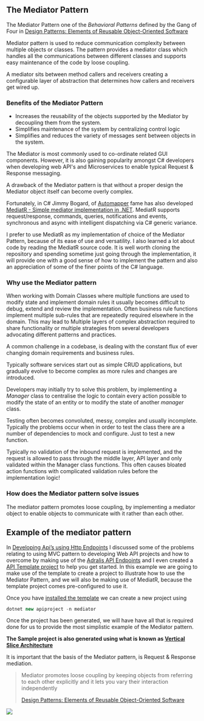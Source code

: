 ## The Mediator Pattern


The Mediator Pattern one of the *Behavioral Patterns* defined by the Gang of Four in [Design Patterns: Elements of Reusable Object-Oriented Software](https://amzn.to/2PdkTck ) 

Mediator pattern is used to reduce communication complexity between multiple objects or classes. The pattern provides a mediator class which handles all the communications between different classes and supports easy maintenance of the code by loose coupling. 

A mediator sits between method callers and receivers creating a configurable layer of abstraction that determines how callers and receivers get wired up.

### Benefits of the Mediator Pattern
* Increases the reusability of the objects supported by the Mediator by decoupling them from the system.
* Simplifies maintenance of the system by centralizing control logic
* Simplifies and reduces the variety of messages sent between objects in the system.

The Mediator is most commonly used to co-ordinate related GUI components. However, it is also gaining popularity amongst C# developers when developing web API's and Microservices to enable typical Request & Response messaging.

A drawback of the Mediator pattern is that without a proper design the Mediator object itself can become overly complex.

Fortunately, in C# Jimmy Bogard, of [Automapper](https://github.com/AutoMapper/AutoMapper) fame has also developed [MediatR - Simple mediator implementation in .NET](https://github.com/jbogard/MediatR).  MediatR supports  request/response, commands, queries, notifications and events, synchronous and async with intelligent dispatching via C# generic variance.


I prefer to use MediatR as my implementation of choice of the Mediator Pattern, because of its ease of use and versatility. I also learned a lot about code by reading the MediatR source code. It is well worth cloning the repository and spending sometime just going through the implementation, it will provide one with a good sense of how to implement the pattern and also an appreciation of some of the finer points of the C# language.

###  Why use the Mediator pattern
When working with Domain Classes where multiple functions are used to modify state and implement domain rules it usually becomes difficult to debug, extend and review the implementation.  Often business rule functions implement multiple sub-rules that are repeatedly required elsewhere in the domain. This may lead to Multiple layers of complex abstraction required to share functionality or multiple strategies from several developers advocating different patterns and practices.

A common challenge in a codebase, is dealing with the constant flux of ever changing domain requirements and business rules.

Typically software services start out as simple CRUD applications, but gradually evolve to become complex as more rules and changes are introduced.

Developers may initially try to solve this problem, by implementing a *Manager* class to centralise the logic to contain every action possible to modify the state of an entity or to modify the state of another *manager* class.

Testing often becomes convoluted, messy, complex and usually incomplete. Typically the problems occur when in order to test the class there are a number of dependencies to mock and configure. Just to test a new function.

Typically no validation of the inbound request is implemented, and the request is allowed to pass through the middle layer, API layer and only validated within the Manager class functions. This often causes bloated action functions with complicated validation rules before the implementation logic!

### How does the Mediator pattern solve issues

The mediator pattern promotes loose coupling, by implementing a mediator object to enable objects to communicate with it rather than each other.

## Example of the mediator pattern

In [Developing Api’s using Http Endpoints](https://garywoodfine.com/developing-apis-using-http-endpoints/) I discussed some of the problems relating to using MVC pattern to developing Web API projects and how to overcome by making use of the [Adralis API Endpoints](https://github.com/ardalis/ApiEndpoints) and I even created a [API Template project](https://garywoodfine.com/how-to-create-project-templates-in-net-core/) to help you get started. In this example we are going to make use of the template to create a project to illustrate how to use the Mediator Pattern, and we will also be making use of MediatR, because the template project comes pre-configured to use it.

Once you have [installed the template](https://www.nuget.org/packages/threenine.ApiProject/)  we can create a new project using

```c#
dotnet new apiproject -n mediator
```
Once the project has been generated, we will have have all that is required done for us to provide the most simplistic example of the Mediator pattern. 

**The Sample project is also generated using what is known as [Vertical Slice Architecture](https://jimmybogard.com/vertical-slice-architecture/)**

It is important that the basis of the Mediator pattern, is Request & Response mediation. 

> Mediator promotes loose coupling by keeping objects from referring to each other explicitly and it lets you vary their interaction independently
> 
>  [Design Patterns: Elements of Reusable Object-Oriented Software](https://amzn.to/2PdkTck ) 

![](https://garywoodfine.com/wp-content/uploads/2021/05/mediator.png)

